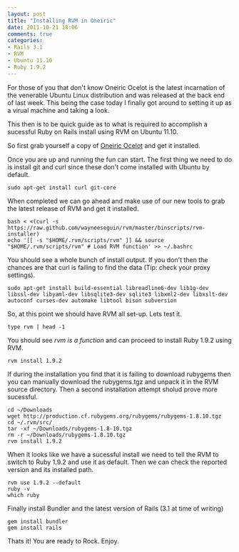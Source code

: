 ```yaml
---
layout: post
title: "Installing RVM in Oneiric"
date: 2011-10-21 18:06
comments: true
categories:
- Rails 3.1
- RVM
- Ubuntu 11.10
- Ruby 1.9.2
---
```

For those of you that don't know Oneiric Ocelot is the latest incarnation of the venerable Ubuntu Linux distribution and was released at the back end of last week. This being the case today I finally got around to setting it up as a virual machine and taking a look.

This then is to be quick guide as to what is required to accomplish a sucessful Ruby on Rails install using RVM on Ubuntu 11.10.

So first grab yourself a copy of [Oneiric Ocelot](http://www.ubuntu.com/download) and get  it installed.

Once you are up and running the fun can start. The first thing we need to do is install git and curl since these don't come installed with Ubuntu by default.

```
sudo apt-get install curl git-core
```

When completed we can go ahead and make use of our new tools to grab the latest release of RVM and get it installed.

```
bash < <(curl -s https://raw.github.com/wayneeseguin/rvm/master/binscripts/rvm-installer)
echo '[[ -s "$HOME/.rvm/scripts/rvm" ]] && source "$HOME/.rvm/scripts/rvm" # Load RVM function' >> ~/.bashrc
```

You should see a whole bunch of install output. If you don't then the chances are that curl is failing to find the data (Tip: check your proxy settings).

```
sudo apt-get install build-essential libreadline6-dev lib1g-dev libssl-dev libyaml-dev libsqlite3-dev sqlite3 libxml2-dev libxslt-dev autoconf curses-dev automake libtool bison subversion
```

So, at this point we should have RVM all set-up. Lets test it.

```
type rvm | head -1
```

You should see *rvm is a function* and can proceed to install Ruby 1.9.2 using RVM.

```
rvm install 1.9.2
```

If during the installation you find that it is failing to download rubygems then you can manually download the rubygems.tgz and unpack it in the RVM source directory. Then a second installation attempt sholud prove more sucessful.

```
cd ~/Downloads
wget http://production.cf.rubygems.org/rubygems/rubygems-1.8.10.tgz
cd ~/.rvm/src/
tar -xf ~/Downloads/rubygems-1.8-10.tgz
rm -r ~/Downloads/rubygems-1.8.10.tgz
rvm install 1.9.2
```

When it looks like we have a sucessful install we need to tell the RVM to switch to Ruby 1.9.2 and use it as default. Then we can check the reported version and its installed path.

```
rvm use 1.9.2 --default
ruby -v
which ruby
```

Finally install Bundler and the latest version of Rails (3.1 at time of writing)

```
gem install bundler
gem install rails
```

Thats it! You are ready to Rock. Enjoy.


